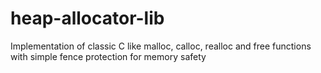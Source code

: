 # heap-allocator-lib
Implementation of classic C like malloc, calloc, realloc and free functions with simple fence protection for memory safety
